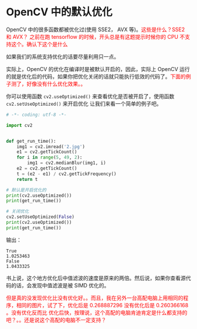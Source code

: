 # OpenCV 中的默认优化

OpenCV 中的很多函数都被优化过(使用 SSE2， AVX 等)。<span style="color:red;">这些是什么？SSE2 和 AVX？ 之前在跑 tensorflow 的时候，开头总是有这题提示时候你的 CPU 不支持这个。确认下这个是什么</span>

如果我们的系统支持优化的话要尽量利用只一点。

实际上，OpenCV 的优化在编译时是被默认开启的，因此，实际上 OpenCV 运行的就是优化后的代码，如果你把优化关闭的话就只能执行低效的代码了。<span style="color:red;">下面的例子测了，好像没有什么优化效果。。</span>

你可以使用函数 `cv2.useOptimized()` 来查看优化是否被开启了，使用函数 `cv2.setUseOptimized()` 来开启优化 让我们来看一个简单的例子吧。


```python
# -*- coding: utf-8 -*-

import cv2


def get_run_time():
    img1 = cv2.imread('2.jpg')
    e1 = cv2.getTickCount()
    for i in range(5, 49, 2):
        img1 = cv2.medianBlur(img1, i)
    e2 = cv2.getTickCount()
    t = (e2 - e1) / cv2.getTickFrequency()
    return t

# 默认是开启优化的
print(cv2.useOptimized())
print(get_run_time())

# 关闭优化
cv2.setUseOptimized(False)
print(cv2.useOptimized())
print(get_run_time())
```

输出：

```
True
1.0253463
False
1.0433325
```

书上说，这个地方优化后中值滤波的速度是原来的两倍。然后说，如果你查看源代码的话，会发现中值滤波是被 SIMD 优化的。

<span style="color:red;">但是真的没发现优化比没有优化好。。而且，我在另外一台高配电脑上用相同的程序，相同的图片，试了下，优化后是 0.268887296 没有优化后是 0.260366168 。没有优化反而比 优化后快，按理说，这个高配的电脑肯迪肯定是什么都支持的吧？。。还是说这个高配的电脑不一定支持？</span>
